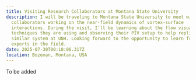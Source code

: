```yaml
---
title: Visiting Research Collaborators at Montana State University
description: I will be traveling to Montana State University to meet with our
  collaborators working on the near-field dynamics of vortex-surface
  interactions. During the visit, I’ll be learning about the flow visualization
  techniques they are using and observing their PIV setup to help replicate a
  similar system at UNH. Looking forward to the opportunity to learn from
  experts in the field.
date: 2025-07-30T00:10:06.317Z
location: Bozeman, Montana, USA
---
```

T﻿o be added